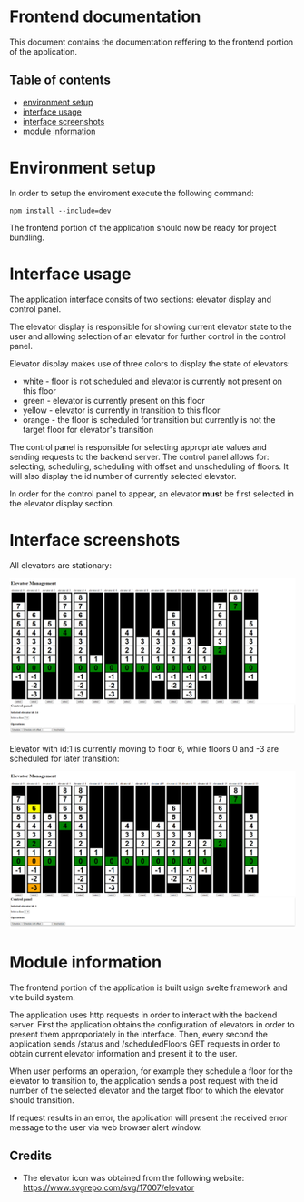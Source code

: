 # Frontend documentation

This document contains the documentation reffering to the frontend portion of the application.

## Table of contents

* [environment setup](#environment-setup)
* [interface usage](#interface-usage)
* [interface screenshots](#interface-screenshots)
* [module information](#module-information)


# Environment setup

In order to setup the enviroment execute the following command:
```
npm install --include=dev
```
The frontend portion of the application should now be ready for project bundling.

# Interface usage

The application interface consits of two sections: elevator display and control panel.

The elevator display is responsible for showing current elevator state to the user and allowing selection of an elevator for further control in the control panel.

Elevator display makes use of three colors to display the state of elevators:
* white - floor is not scheduled and elevator is currently not present on this floor
* green - elevator is currently present on this floor
* yellow - elevator is currently in transition to this floor
* orange - the floor is scheduled for transition but currently is not the target floor for elevator's transition

The control panel is responsible for selecting appropriate values and sending requests to the backend server. The control panel allows for: selecting, scheduling, scheduling with offset and unscheduling of floors.
It will also display the id number of currently selected elevator.

In order for the control panel to appear, an elevator **must** be first selected in the elevator display section.

# Interface screenshots

All elevators are stationary:

![An image showing the interface without any elevator in transit](/Frontend/media/screenshot_1.png?raw=true)

Elevator with id:1 is currently moving to floor 6, while floors 0 and -3 are scheduled for later transition:

![An image showing the interface with one elevator in transit with multiple scheduled floors](/Frontend/media/screenshot_2.png?raw=true)

# Module information

The frontend portion of the application is built usign svelte framework and vite build system.

The application uses http requests in order to interact with the backend server.
First the application obtains the configuration of elevators in order to present them approporiately in the interface. Then, every second the application sends /status and /scheduledFloors GET requests in order to obtain current elevator information and present it to the user.

When user performs an operation, for example they schedule a floor for the elevator to transition to, the application sends a post request with the id number of the selected elevator and the target floor to which the elevator should transition.

If request results in an error, the application will present the received error message to the user via web browser alert window.


## Credits
* The elevator icon was obtained from the following website: https://www.svgrepo.com/svg/17007/elevator